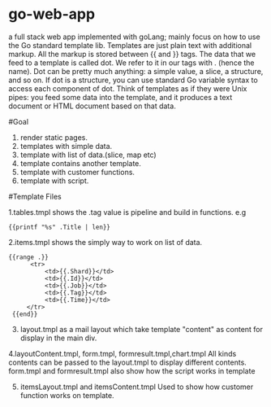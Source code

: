 # go-web-app

a full stack web app implemented with goLang; mainly focus on how to use the Go standard template lib.
Templates are just plain text with additional markup. All the markup is stored between {{ and }} tags.
The data that we feed to a template is called dot. We refer to it in our tags with . (hence the name).
 Dot can be pretty much anything: a simple value, a slice, a structure, and so on. 
 If dot is a structure, you can use standard Go variable syntax to access each component of dot.
 Think of templates as if they were Unix pipes: you feed some data into the template, and it produces a text document or HTML document based on that data.

#Goal

1. render static pages.
2. templates with simple data.
3. template with list of data.(slice, map etc)
3. template contains another template.
4. template with customer functions.
5. template with script.

#Template Files

1.tables.tmpl
 shows the .tag value is pipeline and build in functions. e.g 
 `````
 {{printf "%s" .Title | len}}
 `````

2.items.tmpl
  shows the simply way to work on list of data.
  `````
  {{range .}}
        <tr>
            <td>{{.Shard}}</td>
            <td>{{.Id}}</td>
            <td>{{.Job}}</td>
            <td>{{.Tag}}</td>
            <td>{{.Time}}</td>
       </tr>
   {{end}}
  `````
  
3. layout.tmpl
 as a mail layout which take template "content" as content for display in the main div.
 

4.layoutContent.tmpl, form.tmpl, formresult.tmpl,chart.tmpl
All kinds contents can be passed to the layout.tmpl to display different contents.
form.tmpl and formresult.tmpl also show how the script works in template


5. itemsLayout.tmpl and itemsContent.tmpl 
Used to show how customer function works on template.

